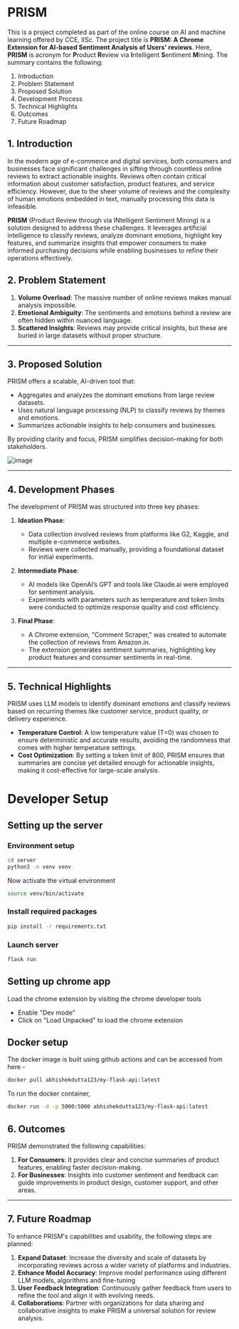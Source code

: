 # PRISM
This is a project completed as part of the online course on AI and machine learning offered by CCE, IISc.
The project title is **PRISM: A Chrome Extension for AI-based Sentiment Analysis of Users' reviews**. Here, **PRISM** is acronym for **P**roduct **R**eview via **I**ntelligent **S**entiment **M**ining. The summary contains the following:
1. Introduction
2. Problem Statement
3. Proposed Solution
4. Development Process
5. Technical Highlights
6. Outcomes
7. Future Roadmap
## 1. Introduction

In the modern age of e-commerce and digital services, both consumers and businesses face significant challenges in sifting through countless online reviews to extract actionable insights. Reviews often contain critical information about customer satisfaction, product features, and service efficiency. However, due to the sheer volume of reviews and the complexity of human emotions embedded in text, manually processing this data is infeasible. 

**PRISM** (Product Review through via INtelligent Sentiment Mining) is a solution designed to address these challenges. It leverages artificial intelligence to classify reviews, analyze dominant emotions, highlight key features, and summarize insights that empower consumers to make informed purchasing decisions while enabling businesses to refine their operations effectively.


## 2. Problem Statement
1. **Volume Overload**: The massive number of online reviews makes manual analysis impossible.  
2. **Emotional Ambiguity**: The sentiments and emotions behind a review are often hidden within nuanced language.  
3. **Scattered Insights**: Reviews may provide critical insights, but these are buried in large datasets without proper structure.
---

## 3. Proposed Solution  

PRISM offers a scalable, AI-driven tool that:  
- Aggregates and analyzes the dominant emotions from large review datasets.  
- Uses natural language processing (NLP) to classify reviews by themes and emotions.  
- Summarizes actionable insights to help consumers and businesses.  

By providing clarity and focus, PRISM simplifies decision-making for both stakeholders. 

![image](https://github.com/user-attachments/assets/4c1e6ee8-4a05-4abf-99e0-6737d6f64dcc)

---

## 4. Development Phases

The development of PRISM was structured into three key phases:  

1. **Ideation Phase**:  
   - Data collection involved reviews from platforms like G2, Kaggle, and multiple e-commerce websites.  
   - Reviews were collected manually, providing a foundational dataset for initial experiments.  

2. **Intermediate Phase**:  
   - AI models like OpenAI’s GPT and tools like Claude.ai were employed for sentiment analysis.  
   - Experiments with parameters such as temperature and token limits were conducted to optimize response quality and cost efficiency.  

3. **Final Phase**:  
   - A Chrome extension, "Comment Scraper," was created to automate the collection of reviews from Amazon.in.  
   - The extension generates sentiment summaries, highlighting key product features and consumer sentiments in real-time.

---

## 5. Technical Highlights 
PRISM uses LLM models to identify dominant emotions and classify reviews based on recurring themes like customer service, product quality, or delivery experience.  
- **Temperature Control**: A low temperature value (T=0) was chosen to ensure deterministic and accurate results, avoiding the randomness that comes with higher temperature settings.  
- **Cost Optimization**: By setting a token limit of 800, PRISM ensures that summaries are concise yet detailed enough for actionable insights, making it cost-effective for large-scale analysis.  

# Developer Setup

## Setting up the server

### Environment setup
```bash
cd server
python3 -m venv venv
```

Now activate the virtual environment
```bash
source venv/bin/activate
```

### Install required packages
```bash
pip install -r requirements.txt
```

### Launch server
```bash
flask run
```

## Setting up chrome app
Load the chrome extension by visiting the chrome developer tools 
- Enable "Dev mode"
- Click on "Load Unpacked" to load the chrome extension


## Docker setup
The docker image is built using github actions and can be accessed from here -

```bash
docker pull abhishekdutta123/my-flask-api:latest
```

To run the docker container,

```bash
docker run -d -p 5000:5000 abhishekdutta123/my-flask-api:latest
```

## 6. Outcomes  

PRISM demonstrated the following capabilities:  
1. **For Consumers**: It provides clear and concise summaries of product features, enabling faster decision-making.  
2. **For Businesses**: Insights into customer sentiment and feedback can guide improvements in product design, customer support, and other areas.  

---

## 7. Future Roadmap  

To enhance PRISM's capabilities and usability, the following steps are planned: 

1. **Expand Dataset**: Increase the diversity and scale of datasets by incorporating reviews across a wider variety of platforms and industries.  
2. **Enhance Model Accuracy**: Improve model performance using different LLM models, algorithms and fine-tuning  
3. **User Feedback Integration**: Continuously gather feedback from users to refine the tool and align it with evolving needs.  
4. **Collaborations**: Partner with organizations for data sharing and collaborative insights to make PRISM a universal solution for review analysis.  

